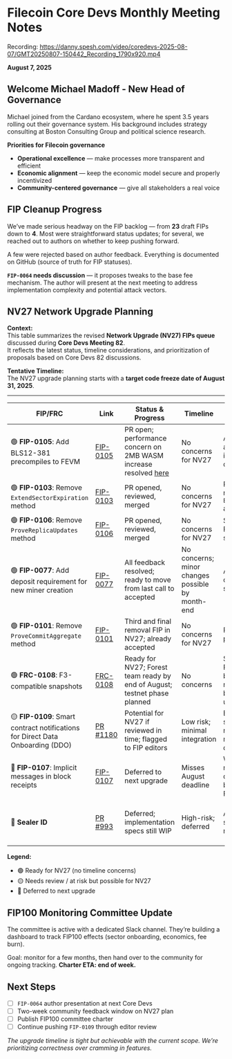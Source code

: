 # Filecoin Core Devs Monthly Meeting Notes
Recording: https://danny.spesh.com/video/coredevs-2025-08-07/GMT20250807-150442_Recording_1790x920.mp4

**August 7, 2025**

## Welcome Michael Madoff - New Head of Governance

Michael joined from the Cardano ecosystem, where he spent 3.5 years rolling out their governance system. His background includes strategy consulting at Boston Consulting Group and political science research.

**Priorities for Filecoin governance**
- **Operational excellence** — make processes more transparent and efficient  
- **Economic alignment** — keep the economic model secure and properly incentivized  
- **Community-centered governance** — give all stakeholders a real voice

## FIP Cleanup Progress

We’ve made serious headway on the FIP backlog — from **23** draft FIPs down to **4**. Most were straightforward status updates; for several, we reached out to authors on whether to keep pushing forward.

A few were rejected based on author feedback. Everything is documented on GitHub (source of truth for FIP statuses).

**`FIP-0064` needs discussion** — it proposes tweaks to the base fee mechanism. The author will present at the next meeting to address implementation complexity and potential attack vectors.

## NV27 Network Upgrade Planning

**Context:**  
This table summarizes the revised **Network Upgrade (NV27) FIPs queue** discussed during **Core Devs Meeting 82**.  
It reflects the latest status, timeline considerations, and prioritization of proposals based on Core Devs 82 discussions.  

**Tentative Timeline:**  
The NV27 upgrade planning starts with a **target code freeze date of August 31, 2025**.  

---

| FIP/FRC | Link | Status & Progress | Timeline | Summary | Notes |
|---------|------|-------------------|----------|---------|-------|
| 🟢 **FIP-0105**: Add BLS12-381 precompiles to FEVM | [FIP-0105](https://github.com/filecoin-project/FIPs/blob/master/FIPS/fip-0105.md) | PR open; performance concern on 2MB WASM increase resolved [here](https://github.com/filecoin-project/builtin-actors/pull/1669) | No concerns for NV27 | Adds ~2MB to EVM actor compiled WASM; improves cryptographic capabilities | [Slack discussion](https://filecoinproject.slack.com/archives/C015KQQLQQ1/p1755128066766349) |
| 🟢 **FIP-0103**: Remove `ExtendSectorExpiration` method | [FIP-0103](https://github.com/filecoin-project/FIPs/blob/master/FIPS/fip-0103.md) | PR opened, reviewed, merged | No concerns for NV27 | Removes deprecated method, replaced by `ExtendSectorExpiration2` already in use | Straightforward removal |
| 🟢 **FIP-0106**: Remove `ProveReplicaUpdates` method | [FIP-0106](https://github.com/filecoin-project/FIPs/blob/master/FIPS/fip-0106.md) | PR opened, reviewed, merged | No concerns for NV27 | Second of three removal FIPs in NV27; straightforward | Already accepted |
| 🟢 **FIP-0077**: Add deposit requirement for new miner creation | [FIP-0077](https://github.com/filecoin-project/FIPs/blob/master/FIPS/fip-0077.md) | All feedback resolved; ready to move from last call to accepted | No concerns; minor changes possible by month-end | Adds 5 FIL deposit for creating new miners; spam prevention | Deposit reduced from original proposal |
| 🟢 **FIP-0101**: Remove `ProveCommitAggregate` method | [FIP-0101](https://github.com/filecoin-project/FIPs/blob/master/FIPS/fip-0101.md) | Third and final removal FIP in NV27; already accepted | No concerns for NV27 | Removes deprecated parameters | Straightforward removal |
| 🟢 **FRC-0108**: F3-compatible snapshots | [FRC-0108](https://github.com/filecoin-project/FIPs/blob/master/FRCs/frc-0108.md) | Ready for NV27; Forest team ready by end of August; testnet phase planned | No concerns | Standardizes format for F3 data loading; backward compatible; not a protocol change but requires network upgrade | Ensures all nodes support new snapshot format |
| 🟡 **FIP-0109**: Smart contract notifications for Direct Data Onboarding (DDO) | [PR #1180](https://github.com/filecoin-project/FIPs/pull/1180) | Potential for NV27 if reviewed in time; flagged to FIP editors | Low risk; minimal integration | Enables DDO-related smart contract notifications; unlocks marketplaces, DAOs, data apps | Waiting for 2 FIP editor reviews |
| 🔴 **FIP-0107**: Implicit messages in block receipts | [FIP-0107](https://github.com/filecoin-project/FIPs/blob/master/FIPS/fip-0107.md) | Deferred to next upgrade | Misses August deadline | Would allow implicit messages in receipts; deferred due to lack of bandwidth in Lotus & Forest | Update to be posted in GitHub discussions |
| 🔴 **Sealer ID** | [PR #993](https://github.com/filecoin-project/FIPs/pull/993) | Deferred; implementation specs still WIP | High-risk; deferred | Assigns unique ID to sealers; significant miner-actor change | Needs extensive testing; timeline too short |

**Legend:**  
- 🟢 Ready for NV27 (no timeline concerns)  
- 🟡 Needs review / at risk but possible for NV27  
- 🔴 Deferred to next upgrade  

## FIP100 Monitoring Committee Update

The committee is active with a dedicated Slack channel. They’re building a dashboard to track FIP100 effects (sector onboarding, economics, fee burn).

Goal: monitor for a few months, then hand over to the community for ongoing tracking. **Charter ETA: end of week.**

## Next Steps

- [ ] `FIP-0064` author presentation at next Core Devs  
- [ ] Two-week community feedback window on NV27 plan  
- [ ] Publish FIP100 committee charter  
- [ ] Continue pushing `FIP-0109` through editor review  

*The upgrade timeline is tight but achievable with the current scope. We’re prioritizing correctness over cramming in features.*
